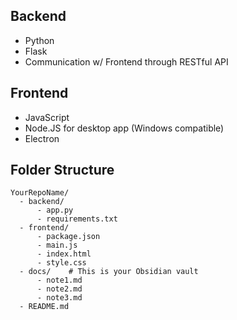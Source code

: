 ## Backend
- Python
- Flask
- Communication w/ Frontend through RESTful API 

## Frontend
- JavaScript
- Node.JS for desktop app (Windows compatible)
- Electron

## Folder Structure
```filesystem
YourRepoName/
  - backend/
      - app.py
      - requirements.txt
  - frontend/
      - package.json
      - main.js
      - index.html
      - style.css
  - docs/    # This is your Obsidian vault
      - note1.md
      - note2.md
      - note3.md
  - README.md
```